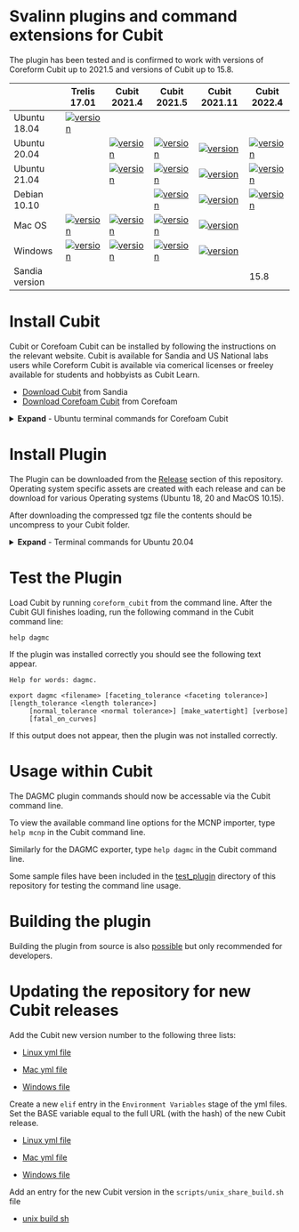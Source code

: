 Svalinn plugins and command extensions for Cubit
=================================================

The plugin has been tested and is confirmed to work with versions of Coreform 
Cubit up to 2021.5 and versions of Cubit up to 15.8.

|              | Trelis 17.01       | Cubit 2021.4 | Cubit 2021.5 | Cubit 2021.11 | Cubit 2022.4 |
|--------------|--------------------|--------------|--------------|---------------|--------------|
| Ubuntu 18.04 | [![version](https://img.shields.io/badge/version-0.2.3-orange)](https://github.com/svalinn/Cubit-plugin/releases/download/v0.2.3/svalinn-plugin_ubuntu-18.04_cubit_17.1.0.tgz)|              |              |              |     |
| Ubuntu 20.04 |                    |  [![version](https://img.shields.io/badge/version-0.2.4-green)](https://github.com/svalinn/Cubit-plugin/releases/download/v0.2.4/svalinn-plugin_ubuntu-20.04_cubit_2021.4.tgz)|  [![version](https://img.shields.io/badge/version-0.2.4-green)](https://github.com/svalinn/Cubit-plugin/releases/download/v0.2.4/svalinn-plugin_ubuntu-20.04_cubit_2021.5.tgz) | [![version](https://img.shields.io/badge/version-0.2.4-green)](https://github.com/svalinn/Cubit-plugin/releases/download/v0.2.4/svalinn-plugin_ubuntu-20.04_cubit_2021.11.tgz) | [![version](https://img.shields.io/badge/version-0.2.4-green)](https://github.com/svalinn/Cubit-plugin/releases/download/v0.2.4/svalinn-plugin_ubuntu-20.04_cubit_2022.4.tgz) |
| Ubuntu 21.04 |                    |  [![version](https://img.shields.io/badge/version-0.2.2-orange)](https://github.com/svalinn/Cubit-plugin/releases/download/0.2.2/svalinn-plugin_ubuntu-21.04_cubit_2021.4.tgz)|  [![version](https://img.shields.io/badge/version-0.2.4-green)](https://github.com/svalinn/Cubit-plugin/releases/download/v0.2.4/svalinn-plugin_ubuntu-21.04_cubit_2021.5.tgz) | [![version](https://img.shields.io/badge/version-0.2.4-green)](https://github.com/svalinn/Cubit-plugin/releases/download/v0.2.4/svalinn-plugin_ubuntu-21.04_cubit_2021.11.tgz) | [![version](https://img.shields.io/badge/version-0.2.4-green)](https://github.com/svalinn/Cubit-plugin/releases/download/v0.2.4/svalinn-plugin_ubuntu-21.04_cubit_2022.4.tgz) |
| Debian 10.10 |                    |              |  [![version](https://img.shields.io/badge/version-0.2.4-green)](https://github.com/svalinn/Cubit-plugin/releases/download/v0.2.4/svalinn-plugin_debian-10.10_cubit_2021.5.tgz) | [![version](https://img.shields.io/badge/version-0.2.4-green)](https://github.com/svalinn/Cubit-plugin/releases/download/v0.2.4/svalinn-plugin_debian-10.10_cubit_2021.11.tgz) | [![version](https://img.shields.io/badge/version-0.2.4-green)](https://github.com/svalinn/Cubit-plugin/releases/download/v0.2.4/svalinn-plugin_debian-10.10_cubit_2022.4.tgz) |
| Mac OS  |  [![version](https://img.shields.io/badge/version-0.2.3-orange)](https://github.com/svalinn/Cubit-plugin/releases/download/v0.2.3/svalinn-plugin_macos_cubit_17.1.0.tgz) |  [![version](https://img.shields.io/badge/version-0.2.3-orange)](https://github.com/svalinn/Cubit-plugin/releases/download/v0.2.3/svalinn-plugin_macos_cubit_2021.4.tgz) |  [![version](https://img.shields.io/badge/version-0.2.3-orange)](https://github.com/svalinn/Cubit-plugin/releases/download/v0.2.3/svalinn-plugin_macos_cubit_2021.5.tgz) | [![version](https://img.shields.io/badge/version-0.2.3-orange)](https://github.com/svalinn/Cubit-plugin/releases/download/v0.2.3/svalinn-plugin_macos_cubit_2021.11.tgz) |   |
|Windows  |  [![version](https://img.shields.io/badge/version-0.2.3-orange)](https://github.com/svalinn/Cubit-plugin/releases/download/v0.2.3/svalinn_plugin_windows_17.1.0.zip) |  [![version](https://img.shields.io/badge/version-0.2.3-orange)](https://github.com/svalinn/Cubit-plugin/releases/download/v0.2.3/svalinn_plugin_windows_2021.4.zip) |  [![version](https://img.shields.io/badge/version-0.2.3-orange)](https://github.com/svalinn/Cubit-plugin/releases/download/v0.2.3/svalinn_plugin_windows_2021.5.zip) | [![version](https://img.shields.io/badge/version-0.2.3-orange)](https://github.com/svalinn/Cubit-plugin/releases/download/v0.2.3/svalinn_plugin_windows_2021.11.zip) |   |
| Sandia version |   |  |  |  | 15.8 |

Install Cubit
==============

Cubit or Corefoam Cubit can be installed by following the instructions on the
relevant website. Cubit is available for Sandia and US National labs users
while Coreform Cubit is available via comerical licenses or freeley available
for students and hobbyists as Cubit Learn.

- [Download Cubit](https://cubit.sandia.gov/downloads.html) from Sandia
- [Download Corefoam Cubit](https://coreform.com/products/downloads/) from Corefoam

<details>
    <summary><b>Expand</b> - Ubuntu terminal commands for Corefoam Cubit</summary>
    <pre><code class="language-html">
    sudo apt update
    sudo apt-get install wget
    wget -O coreform-cubit-2021.5.deb https://f002.backblazeb2.com/file/cubit-downloads/Coreform-Cubit/Releases/Linux/Coreform-Cubit-2021.5%2B15962_5043ef39-Lin64.deb
    sudo dpkg -i coreform-cubit-2021.5.deb 
    </code></pre>
</details>


Install Plugin
==============

The Plugin can be downloaded from the [Release](https://github.com/svalinn/Cubit-plugin/releases)
section of this repository. Operating system specific assets are created with
each release and can be download for various Operating systems (Ubuntu 18, 20
and MacOS 10.15).

After downloading the compressed tgz file the contents should be uncompress to
your Cubit folder.
<details>
    <summary><b>Expand</b> - Terminal commands for Ubuntu 20.04</summary>
    <pre><code class="language-html">
    wget https://github.com/svalinn/Cubit-plugin/releases/download/0.1.0/svalinn-plugin_ubuntu-20.04_cubit_2021.5.tgz
    sudo tar -xzvf svalinn-plugin_ubuntu-20.04_cubit_2021.5.tgz -C /opt/Coreform-Cubit-2021.5
    </code></pre>
</details>


Test the Plugin
===============

Load Cubit by running ```coreform_cubit``` from the command line. After the
Cubit GUI finishes loading, run the following command in the Cubit command line:

```
help dagmc
```

If the plugin was installed correctly you should see the following text appear.

```
Help for words: dagmc.

export dagmc <filename> [faceting_tolerance <faceting tolerance>] [length_tolerance <length tolerance>]
     [normal_tolerance <normal tolerance>] [make_watertight] [verbose]
     [fatal_on_curves]
```

If this output does not appear, then the plugin was not installed correctly.

Usage within Cubit
==================

The DAGMC plugin commands should now be accessable via the Cubit command line.

To view the available command line options for the MCNP importer, type
```help mcnp``` in the Cubit command line.

Similarly for the DAGMC exporter, type ```help dagmc``` in the Cubit command line.

Some sample files have been included in the [test_plugin](test_plugin)
directory of this repository for testing the command line usage.


Building the plugin
===================

Building the plugin from source is also [possible](README_dev.md) but only recommended for developers.


Updating the repository for new Cubit releases
==============================================

Add the Cubit new version number to the following three lists:

- [Linux yml file](https://github.com/svalinn/Cubit-plugin/blob/453a2903306a635dbaedb573521f96351a83ed6b/.github/workflows/unix_linux.yml#L35)

- [Mac yml file](https://github.com/svalinn/Cubit-plugin/blob/453a2903306a635dbaedb573521f96351a83ed6b/.github/workflows/unix_mac.yml#L37)

- [Windows file](https://github.com/svalinn/Cubit-plugin/blob/453a2903306a635dbaedb573521f96351a83ed6b/.github/workflows/windows.yml#L38)

Create a new ```elif``` entry in the ```Environment Variables``` stage of the yml files. Set the BASE variable equal to the full URL (with the hash) of the new Cubit release.

- [Linux yml file](https://github.com/svalinn/Cubit-plugin/blob/453a2903306a635dbaedb573521f96351a83ed6b/.github/workflows/unix_linux.yml#L75-L92)

- [Mac yml file](https://github.com/svalinn/Cubit-plugin/blob/453a2903306a635dbaedb573521f96351a83ed6b/.github/workflows/unix_mac.yml#L49-L66)

- [Windows file](https://github.com/svalinn/Cubit-plugin/blob/453a2903306a635dbaedb573521f96351a83ed6b/.github/workflows/windows.yml#L53-L67)

Add an entry for the new Cubit version in the ```scripts/unix_share_build.sh``` file

- [unix build sh](https://github.com/svalinn/Cubit-plugin/blob/453a2903306a635dbaedb573521f96351a83ed6b/scripts/unix_share_build.sh#L218)
